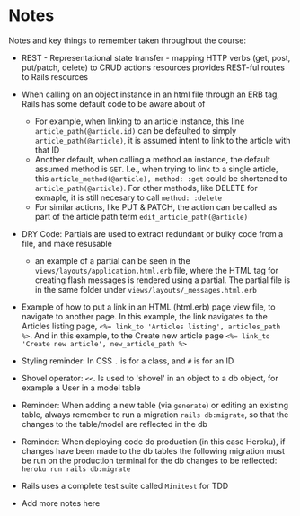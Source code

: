 # Notes

Notes and key things to remember taken throughout the course:

* REST - Representational state transfer - mapping HTTP verbs (get, post, put/patch, delete) to CRUD actions
resources provides REST-ful routes to Rails resources

* When calling on an object instance in an html file through an ERB tag, Rails has some default code to be aware about of
  * For example, when linking to an article instance, this line `article_path(@article.id)` can be defaulted to simply `article_path(@article)`, it is assumed intent to link to the article with that ID
  * Another default, when calling a method an instance, the default assumed method is `GET`. I.e., when trying to link to a single article, this `article_method(@article), method: :get` could be shortened to `article_path(@article)`. For other methods, like DELETE for exmaple, it is still necesary to call `method: :delete`
  * For similar actions, like PUT & PATCH, the action can be called as part of the article path term `edit_article_path(@article)`

* DRY Code: Partials are used to extract redundant or bulky code from a file, and make resusable
  * an example of a partial can be seen in the `views/layouts/application.html.erb` file, where the HTML tag for creating flash messages is rendered using a partial. The partial file is in the same folder under `views/layouts/_messages.html.erb`

* Example of how to put a link in an HTML (html.erb) page view file, to navigate to another page. In this example, the link navigates to the Articles listing page, `<%= link_to 'Articles listing', articles_path %>`. And in this example, to the Create new article page `<%= link_to 'Create new article', new_article_path %>`

* Styling reminder: In CSS `.` is for a class, and `#` is for an ID

* Shovel operator: `<<`. Is used to 'shovel' in an object to a db object, for example a User in a model table

* Reminder: When adding a new table (via `generate`) or editing an existing table, always remember to run a migration `rails db:migrate`, so that the changes to the table/model are reflected in the db

* Reminder: When deploying code do production (in this case Heroku), if changes have been made to the db tables the following migration must be run on the production terminal for the db changes to be reflected: `heroku run rails db:migrate`

* Rails uses a complete test suite called `Minitest` for TDD

* Add more notes here
